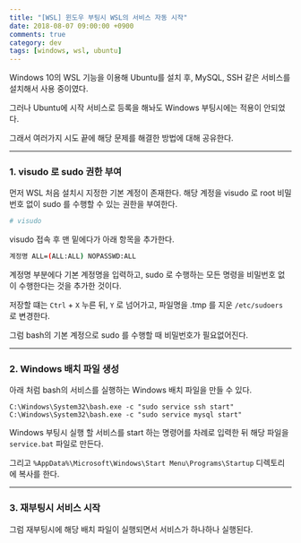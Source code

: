 ```yaml
---
title: "[WSL] 윈도우 부팅시 WSL의 서비스 자동 시작"
date: 2018-08-07 09:00:00 +0900
comments: true
category: dev
tags: [windows, wsl, ubuntu]
---
```


Windows 10의 WSL 기능을 이용해 Ubuntu를 설치 후,
MySQL, SSH 같은 서비스를 설치해서 사용 중이였다.

그러나 Ubuntu에 시작 서비스로 등록을 해놔도 Windows 부팅시에는 적용이 안되었다.

그래서 여러가지 시도 끝에 해당 문제를 해결한 방법에 대해 공유한다.

---

### 1. visudo 로 sudo 권한 부여
먼저 WSL 처음 설치시 지정한 기본 계정이 존재한다.
해당 계정을 visudo 로 root 비밀번호 없이 sudo 를 수행할 수 있는 권한을 부여한다.

```bash
# visudo
```

visudo 접속 후 맨 밑에다가 아래 항목을 추가한다.
```bash
계정명 ALL=(ALL:ALL) NOPASSWD:ALL
```

계정명 부분에다 기본 계정명을 입력하고, sudo 로 수행하는 모든 명령을 비밀번호 없이 수행한다는 것을 추가한 것이다.

저장할 떄는 `Ctrl` + `X` 누른 뒤, `Y` 로 넘어가고, 파일명을 .tmp 를 지운 `/etc/sudoers` 로 변경한다.

그럼 bash의 기본 계정으로 sudo 를 수행할 때 비밀번호가 필요없어진다.

---

### 2. Windows 배치 파일 생성
아래 처럼 bash의 서비스를 실행하는 Windows 배치 파일을 만들 수 있다.

```
C:\Windows\System32\bash.exe -c "sudo service ssh start"
C:\Windows\System32\bash.exe -c "sudo service mysql start"
```

Windows 부팅시 실행 할 서비스를 start 하는 명령어를 차례로 입력한 뒤
해당 파일을 `service.bat` 파일로 만든다.

그리고 `%AppData%\Microsoft\Windows\Start Menu\Programs\Startup` 디렉토리에 복사를 한다.

---

### 3. 재부팅시 서비스 시작
그럼 재부팅시에 해당 배치 파일이 실행되면서 서비스가 하나하나 실행된다.
